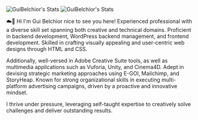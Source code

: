 
![GuiBelchior's Stats](https://github-readme-stats.vercel.app/api?username=GuiBelchior&theme=vue-dark&show_icons=true&hide_border=true&count_private=true) ![GuiBelchior's Stats](https://github-readme-stats.vercel.app/api/top-langs/?username=GuiBelchior&layout=compact&theme=vue-dark)
                       
:cloud::floppy_disk: Hi I'm Gui Belchior nice to see you here! 
Experienced professional with a diverse skill set spanning both creative and technical domains. Proficient in backend development, WordPress backend management, and frontend development.
Skilled in crafting visually appealing and user-centric web designs through HTML and CSS.

Additionally, well-versed in Adobe Creative Suite tools, as well as multimedia applications such as Vuforia, Unity, and Cinema4D. 
Adept in devising strategic marketing approaches using E-GOI, Mailchimp, and StoryHeap. Known for strong organizational skills in executing multi-platform advertising campaigns,
driven by a proactive and innovative mindset.

I thrive under pressure, leveraging self-taught expertise to creatively solve challenges and deliver outstanding results.



